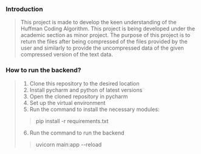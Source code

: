### Introduction
>   This project is made to develop the keen understanding of the Huffman Coding Algorithm. This project is being developed under the academic section as minor project. The purpose of this project is to return the files after being compressed of the files provided by the user and similarly to provide the uncompressed data of the given compressed version of the text data.

### How to run the backend?
>1. Clone this repository to the desired location
>2. Install pycharm and python of latest versions
>3. Open the cloned repository in pycharm
>4. Set up the virtual environment
>5. Run the command to install the necessary modules:
>   >pip install -r requirements.txt
>6. Run the command to run the backend
>   >uvicorn main:app --reload